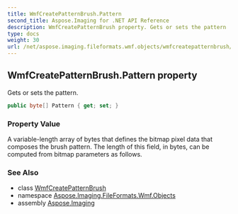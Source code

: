 ```yaml
---
title: WmfCreatePatternBrush.Pattern
second_title: Aspose.Imaging for .NET API Reference
description: WmfCreatePatternBrush property. Gets or sets the pattern
type: docs
weight: 30
url: /net/aspose.imaging.fileformats.wmf.objects/wmfcreatepatternbrush/pattern/
---
```

## WmfCreatePatternBrush.Pattern property

Gets or sets the pattern.

```csharp
public byte[] Pattern { get; set; }
```

### Property Value

A variable-length array of bytes that defines the bitmap pixel data that composes the brush pattern. The length of this field, in bytes, can be computed from bitmap parameters as follows.

### See Also

* class [WmfCreatePatternBrush](../)
* namespace [Aspose.Imaging.FileFormats.Wmf.Objects](../../wmfcreatepatternbrush/)
* assembly [Aspose.Imaging](../../../)


